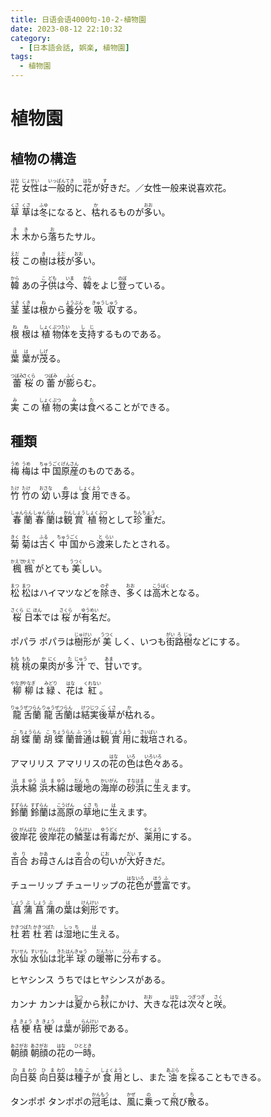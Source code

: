 ```yaml
---
title: 日语会语4000句-10-2-植物園
date: 2023-08-12 22:10:32
category:
  - [日本語会話, 娯楽, 植物園]
tags:
  - 植物園
---
```


# 植物園

## 植物の構造

<ruby>花<rt>はな</rt></ruby>
<ruby>女<rt>じょ</rt>性<rt>せい</rt>は<rt></rt>一<rt>いっ</rt>般<rt>ぱん</rt>的<rt>てき</rt>に<rt></rt>花<rt>はな</rt>が<rt></rt>好<rt>す</rt>きだ。／女性一般来说喜欢花。</ruby>

<ruby>草<rt>くさ</rt></ruby>
<ruby>草<rt>くさ</rt>は<rt></rt>冬<rt>ふゆ</rt>になると、<rt></rt>枯<rt>か</rt>れるものが<rt></rt>多<rt>おお</rt>い。</ruby>

<ruby>木<rt>き</rt></ruby>
<ruby>木<rt>き</rt>から<rt></rt>落<rt>お</rt>ちたサル。</ruby>

<ruby>枝<rt>えだ</rt></ruby>
<ruby>この<rt></rt>樹<rt>き</rt>は<rt></rt>枝<rt>えだ</rt>が<rt></rt>多<rt>おお</rt>い。</ruby>

<ruby>韓<rt>から</rt></ruby>
<ruby>あの<rt></rt>子<rt>こ</rt>供<rt>ども</rt>は<rt></rt>今<rt>いま</rt>、<rt></rt>韓<rt>から</rt>をよじ<rt></rt>登<rt>のぼ</rt>っている。</ruby>

<ruby>茎<rt>くき</rt></ruby>
<ruby>茎<rt>くき</rt>は<rt></rt>根<rt>ね</rt>から<rt></rt>養<rt>よう</rt>分<rt>ぶん</rt>を<rt></rt>吸<rt>きゅう</rt>収<rt>しゅう</rt>する。</ruby>

<ruby>根<rt>ね</rt></ruby>
<ruby>根<rt>ね</rt>は<rt></rt>植<rt>しょく</rt>物<rt>ぶつ</rt>体<rt>たい</rt>を<rt></rt>支<rt>し</rt>持<rt>じ</rt>するものである。</ruby>

<ruby>葉<rt>は</rt></ruby>
<ruby>葉<rt>は</rt>が<rt></rt>茂<rt>しげ</rt>る。</ruby>

<ruby>蕾<rt>つぼみ</rt></ruby>
<ruby>桜<rt>さくら</rt>の<rt></rt>蕾<rt>つぼみ</rt>が<rt></rt>膨<rt>ふく</rt>らむ。</ruby>

<ruby>実<rt>み</rt></ruby>
<ruby>この<rt></rt>植<rt>しょく</rt>物<rt>ぶつ</rt>の<rt></rt>実<rt>み</rt>は<rt></rt>食<rt>た</rt>べることができる。</ruby>

## 種類

<ruby>梅<rt>うめ</rt></ruby>
<ruby>梅<rt>うめ</rt>は<rt></rt>中<rt>ちゅう</rt>国<rt>ごく</rt>原<rt>げん</rt>産<rt>さん</rt>のものである。</ruby>

<ruby>竹<rt>たけ</rt></ruby>
<ruby>竹<rt>たけ</rt>の<rt></rt>幼<rt>おさな</rt>い<rt></rt>芽<rt>め</rt>は<rt></rt>食<rt>しょく</rt>用<rt>よう</rt>できる。</ruby>

<ruby>春<rt>しゅん</rt>蘭<rt>らん</rt></ruby>
<ruby>春<rt>しゅん</rt>蘭<rt>らん</rt>は<rt></rt>観<rt>かん</rt>賞<rt>しょう</rt>植<rt>しょく</rt>物<rt>ぶつ</rt>として<rt></rt>珍<rt>ちん</rt>重<rt>ちょう</rt>だ。</ruby>

<ruby>菊<rt>きく</rt></ruby>
<ruby>菊<rt>きく</rt>は<rt></rt>古<rt>ふる</rt>く<rt></rt>中<rt>ちゅう</rt>国<rt>ごく</rt>から<rt></rt>渡<rt>と</rt>来<rt>らい</rt>したとされる。</ruby>

<ruby>楓<rt>かえで</rt></ruby>
<ruby>楓<rt>かえで</rt>がとても<rt></rt>美<rt>うつく</rt>しい。</ruby>

<ruby>松<rt>まつ</rt></ruby>
<ruby>松<rt>まつ</rt>はハイマツなどを<rt></rt>除<rt>のぞ</rt>き、<rt></rt>多<rt>おお</rt>くは<rt></rt>高<rt>こう</rt>木<rt>ぼく</rt>となる。</ruby>

<ruby>桜<rt>さくら</rt></ruby>
<ruby>日<rt>に</rt>本<rt>ほん</rt>では<rt></rt>桜<rt>さくら</rt>が<rt></rt>有<rt>ゆう</rt>名<rt>めい</rt>だ。</ruby>

<ruby>ポパラ</ruby>
<ruby>ポパラは<rt></rt>樹<rt>じゅ</rt>形<rt>けい</rt>が<rt></rt>美<rt>うつく</rt>しく、いつも<rt></rt>街<rt>がい</rt>路<rt>ろ</rt>樹<rt>じゅ</rt>などにする。</ruby>

<ruby>桃<rt>もも</rt></ruby>
<ruby>桃<rt>もも</rt>の<rt></rt>果<rt>か</rt>肉<rt>にく</rt>が<rt></rt>多<rt>た</rt>汁<rt>じゅう</rt>で、<rt></rt>甘<rt>あま</rt>いです。</ruby>

<ruby>柳<rt>やなぎ</rt></ruby>
<ruby>柳<rt>やなぎ</rt>は<rt></rt>緑<rt>みどり</rt>、<rt></rt>花<rt>はな</rt>は<rt></rt>紅<rt>くれない</rt>。</ruby>

<ruby>龍<rt>りゅう</rt>舌<rt>ぜつ</rt>蘭<rt>らん</rt></ruby>
<ruby>龍<rt>りゅう</rt>舌<rt>ぜつ</rt>蘭<rt>らん</rt>は<rt></rt>結<rt>けつ</rt>実<rt>じつ</rt>後<rt>ご</rt>草<rt>くさ</rt>が<rt></rt>枯<rt>か</rt>れる。</ruby>

<ruby>胡<rt>こ</rt>蝶<rt>ちょう</rt>蘭<rt>らん</rt></ruby>
<ruby>胡<rt>こ</rt>蝶<rt>ちょう</rt>蘭<rt>らん</rt>普<rt>ふ</rt>通<rt>つう</rt>は<rt></rt>観<rt>かん</rt>賞<rt>しょう</rt>用<rt>よう</rt>に<rt></rt>栽<rt>さい</rt>培<rt>ばい</rt>される。</ruby>

<ruby>アマリリス</ruby>
<ruby>アマリリスの<rt></rt>花<rt>はな</rt>の<rt></rt>色<rt>いろ</rt>は<rt></rt>色々<rt>いろいろ</rt>ある。</ruby>

<ruby>浜<rt>は</rt>木<rt>ま</rt>綿<rt>ゆう</rt></ruby>
<ruby>浜<rt>は</rt>木<rt>ま</rt>綿<rt>ゆう</rt>は<rt></rt>暖<rt>だん</rt>地<rt>ち</rt>の<rt></rt>海<rt>かい</rt>岸<rt>がん</rt>の<rt></rt>砂<rt>すな</rt>浜<rt>はま</rt>に<rt></rt>生<rt>は</rt>えます。</ruby>

<ruby>鈴<rt>すず</rt>蘭<rt>らん</rt></ruby>
<ruby>鈴<rt>すず</rt>蘭<rt>らん</rt>は<rt></rt>高<rt>こう</rt>原<rt>げん</rt>の<rt></rt>草<rt>くさ</rt>地<rt>ち</rt>に<rt></rt>生<rt>は</rt>えます。</ruby>

<ruby>彼<rt>ひ</rt>岸<rt>がん</rt>花<rt>ばな</rt></ruby>
<ruby>彼<rt>ひ</rt>岸<rt>がん</rt>花<rt>ばな</rt>の<rt></rt>鱗<rt>りん</rt>茎<rt>けい</rt>は<rt></rt>有<rt>ゆう</rt>毒<rt>どく</rt>だが、<rt></rt>薬<rt>やく</rt>用<rt>よう</rt>にする。</ruby>

<ruby>百<rt>ゆ</rt>合<rt>り</rt></ruby>
<ruby>お<rt></rt>母<rt>かあ</rt>さんは<rt></rt>百<rt>ゆ</rt>合<rt>り</rt>の<rt></rt>匂<rt>にお</rt>いが<rt></rt>大<rt>だい</rt>好<rt>す</rt>きだ。</ruby>

<ruby>チューリップ</ruby>
<ruby>チューリップの<rt></rt>花<rt>はな</rt>色<rt>いろ</rt>が<rt></rt>豊<rt>ほう</rt>富<rt>ふ</rt>です。</ruby>

<ruby>菖<rt>しょう</rt>蒲<rt>ぶ</rt></ruby>
<ruby>菖<rt>しょう</rt>蒲<rt>ぶ</rt>の<rt></rt>葉<rt>は</rt>は<rt></rt>剣<rt>けん</rt>形<rt>けい</rt>です。</ruby>

<ruby>杜<rt>かき</rt>若<rt>つばた</rt></ruby>
<ruby>杜<rt>かき</rt>若<rt>つばた</rt>は<rt></rt>湿<rt>しっ</rt>地<rt>ち</rt>に<rt></rt>生<rt>は</rt>える。</ruby>

<ruby>水<rt>すい</rt>仙<rt>せん</rt></ruby>
<ruby>水<rt>すい</rt>仙<rt>せん</rt>は<rt></rt>北<rt>きた</rt>半<rt>はん</rt>球<rt>きゅう</rt>の<rt></rt>暖<rt>だん</rt>帯<rt>たい</rt>に<rt></rt>分<rt>ぶん</rt>布<rt>ぷ</rt>する。</ruby>

<ruby>ヒヤシンス</ruby>
<ruby>うちではヒヤシンスがある。</ruby>

<ruby>カンナ</ruby>
<ruby>カンナは<rt></rt>夏<rt>なつ</rt>から<rt></rt>秋<rt>あき</rt>にかけ、<rt></rt>大<rt>おお</rt>きな<rt></rt>花<rt>はな</rt>は<rt></rt>次々<rt>つぎつぎ</rt>と<rt></rt>咲<rt>さく</rt>。</ruby>

<ruby>桔<rt>き</rt>梗<rt>きょう</rt></ruby>
<ruby>桔<rt>き</rt>梗<rt>きょう</rt>は<rt></rt>葉<rt>は</rt>が<rt></rt>卵<rt>らん</rt>形<rt>けい</rt>である。</ruby>

<ruby>朝<rt>あさ</rt>顔<rt>がお</rt></ruby>
<ruby>朝<rt>あさ</rt>顔<rt>がお</rt>の<rt></rt>花<rt>はな</rt>の<rt></rt>一<rt>ひと</rt>時<rt>とき</rt>。</ruby>

<ruby>向<rt>ひ</rt>日<rt>ま</rt>葵<rt>わり</rt></ruby>
<ruby>向<rt>ひ</rt>日<rt>ま</rt>葵<rt>わり</rt>は<rt></rt>種<rt>たね</rt>子<rt>こ</rt>が<rt></rt>食<rt>しょく</rt>用<rt>よう</rt>とし、また<rt></rt>油<rt>あぶら</rt>を<rt></rt>採<rt>と</rt>ることもできる。</ruby>

<ruby>タンポポ</ruby>
<ruby>タンポポの<rt></rt>冠<rt>かん</rt>毛<rt>もう</rt>は、<rt></rt>風<rt>かぜ</rt>に<rt></rt>乗<rt>の</rt>って<rt></rt>飛<rt>と</rt>び<rt></rt>散<rt>ち</rt>る。</ruby>

